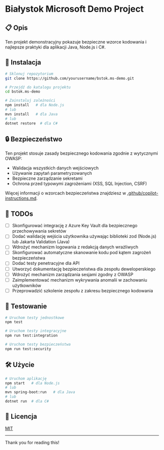 # Białystok Microsoft Demo Project

<!-- Generated by Copilot -->

## 📋 Opis

Ten projekt demonstracyjny pokazuje bezpieczne wzorce kodowania i najlepsze praktyki dla aplikacji Java, Node.js i C#.

## 🚀 Instalacja

```bash
# Sklonuj repozytorium
git clone https://github.com/yourusername/bstok.ms-demo.git

# Przejdź do katalogu projektu
cd bstok.ms-demo

# Zainstaluj zależności
npm install   # dla Node.js
# lub
mvn install   # dla Java
# lub
dotnet restore  # dla C#
```

## 🔒 Bezpieczeństwo

Ten projekt stosuje zasady bezpiecznego kodowania zgodnie z wytycznymi OWASP:

- Walidacja wszystkich danych wejściowych
- Używanie zapytań parametryzowanych
- Bezpieczne zarządzanie sekretami
- Ochrona przed typowymi zagrożeniami (XSS, SQL Injection, CSRF)

Więcej informacji o wzorcach bezpieczeństwa znajdziesz w [.github/copilot-instructions.md](.github/copilot-instructions.md).

## 📝 TODOs

- [ ] Skonfigurować integrację z Azure Key Vault dla bezpiecznego przechowywania sekretów
- [ ] Dodać walidację wejścia użytkownika używając biblioteki zod (Node.js) lub Jakarta Validation (Java)
- [ ] Wdrożyć mechanizm logowania z redakcją danych wrażliwych
- [ ] Skonfigurować automatyczne skanowanie kodu pod kątem zagrożeń bezpieczeństwa
- [ ] Dodać testy penetracyjne dla API
- [ ] Utworzyć dokumentację bezpieczeństwa dla zespołu deweloperskiego
- [ ] Wdrożyć mechanizm zarządzania sesjami zgodny z OWASP
- [ ] Zaimplementować mechanizm wykrywania anomalii w zachowaniu użytkowników
- [ ] Przeprowadzić szkolenie zespołu z zakresu bezpiecznego kodowania

## 🧪 Testowanie

```bash
# Uruchom testy jednostkowe
npm test

# Uruchom testy integracyjne
npm run test:integration

# Uruchom testy bezpieczeństwa
npm run test:security
```

## 🛠️ Użycie

```bash
# Uruchom aplikację
npm start   # dla Node.js
# lub
mvn spring-boot:run   # dla Java
# lub
dotnet run  # dla C#
```

## 📝 Licencja

[MIT](LICENSE)

---

Thank you for reading this!
